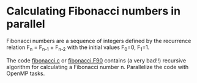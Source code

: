 <!--
SPDX-FileCopyrightText: 2021 CSC - IT Center for Science Ltd. <www.csc.fi>

SPDX-License-Identifier: CC-BY-4.0
-->

# Calculating Fibonacci numbers in parallel

Fibonacci numbers are a sequence of integers defined by the recurrence 
relation 
 F<sub>n</sub> = F<sub>n-1</sub> + F<sub>n-2</sub>
with the initial values F<sub>0</sub>=0, F<sub>1</sub>=1.

The code [fibonacci.c](fibonacci.c) or [fibonacci.F90](fibonacci.F90)
contains (a very bad!!) recursive algorithm for calculating a
Fibonacci number n. Parallelize the code with OpenMP tasks.
